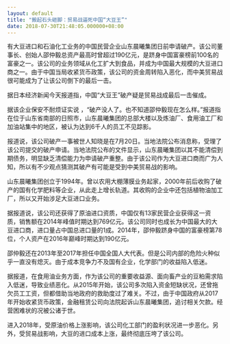```yaml
---
layout: default
title: "搬起石头砸脚：贸易战逼死中国“大豆王”"
date: 2018-07-30T21:48:05.000000+08:00
---
```


有大豆进口和石油化工业务的中国民营企业山东晨曦集团日前申请破产。该公司董事长、创始人邵仲毅总资产最高时曾超过190亿元，是跻身中国富豪榜前100名的富豪之一。该公司的业务领域从化工扩大到食品，并成为中国最大规模的大豆进口商之一。由于中国当局收紧货币政策，该公司的资金周转陷入恶化，而中美贸易战很可能成为了让该公司倒下的最后一击。

据日本经济新闻今天报道指，中国“大豆王”破产疑是贸易战成最后一击催成。

据该企业保安不耐烦证实说 ，“破产没人了。也不知道邵仲毅现在怎么样。”报道指在位于山东省南部的日照市，山东晨曦集团的总部大楼以及炼油厂、食用油工厂和加油站集中的地区，被认为达到6千人的员工不见踪影。

报道说，该公司破产一事被世人知晓是在7月20日。当地法院公布消息称，受理了该公司提交的破产申请。当地法院公布的文件显示，山东晨曦集团以其不能清偿到期债务，明显缺乏清偿能力为申请破产重整。由于该公司作为大豆进口商而广为人知，所以有不少观点猜测其破产有可能是受到中美贸易战的影响。

山东晨曦集团创立于1994年。曾以农用大棚薄膜业务起家，2000年前后收购了破产的国有化学肥料等企业，从此走上增长轨道。其收购的企业中还包括植物油加工厂，所以又开始涉足大豆进口业务。

据报道说，该公司还获得了原油进口资质，中国仅有13家民营企业获得这一资质，销售额在2014年峰值时期达到769亿元。该公司同时也成长为中国最大的大豆进口商，进口量占中国总进口量的1成。2014年，邵仲毅跻身中国的富豪榜第78位，个人资产在2016年巅峰时期达到190亿元。

邵仲毅还在2013年至2017年担任中国全国人大代表。但是公司内部的危险火种似乎一直没有熄灭。由于成本竞争力不及国有企业，化学部门的收益陷入低迷。

据报道，在食用油业务方面，作为该公司的重要收益源、面向畜产业的豆粕需求陷入低迷，导致业绩恶化。从2015年开始，该公司多次陷入资金短缺状况，还曾拖欠员工工资，但都借助当地政府的救助度过了难关。不过，由于中国政府从2017年开始收紧货币政策，金融租赁公司向法院起诉山东晨曦集团，追讨相关欠款。经营困难状的况被公诸于世。

进入2018年，受原油价格上涨影响，该公司化工部门的盈利状况进一步恶化。另外，受贸易战影响，大豆的进口成本上涨，最终彻底压垮了该公司。

